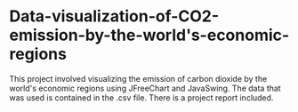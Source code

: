 # Data-visualization-of-CO2-emission-by-the-world's-economic-regions
This project involved visualizing the emission of carbon dioxide by the world's economic regions using JFreeChart and JavaSwing. 
The data that was used is contained in the .csv file. There is a project report included.
